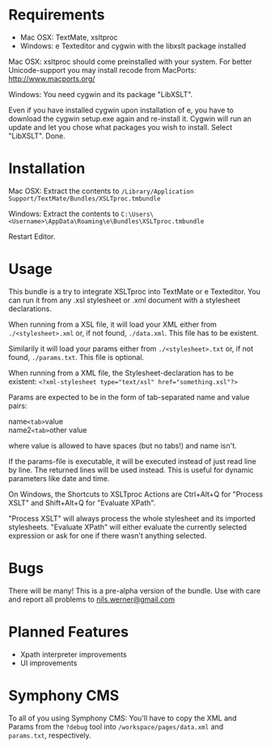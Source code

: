 Requirements
============
- Mac OSX: TextMate, xsltproc
- Windows: e Texteditor and cygwin with the libxslt package installed

Mac OSX:
xsltproc should come preinstalled with your system. For better Unicode-support you may install recode from MacPorts: http://www.macports.org/

Windows:
You need cygwin and its package "LibXSLT".

Even if you have installed cygwin upon installation of e, you have to download the cygwin setup.exe again and re-install it. Cygwin will run an update and let you chose what packages you wish to install. Select "LibXSLT". Done.

Installation
============
Mac OSX:
Extract the contents to `/Library/Application Support/TextMate/Bundles/XSLTproc.tmbundle`

Windows:
Extract the contents to `C:\Users\<Username>\AppData\Roaming\e\Bundles\XSLTproc.tmbundle`

Restart Editor.

Usage
=====
This bundle is a try to integrate XSLTproc into TextMate or e Texteditor. You can run it from
any .xsl stylesheet or .xml document with a stylesheet declarations. 

When running from a XSL file, it will load your XML either from `./<stylesheet>.xml` or, if not found, `./data.xml`. This file has to be existent.
	
Similarily it will load your params either from `./<stylesheet>.txt` or, if not found, `./params.txt`. This file is optional.
	
When running from a XML file, the Stylesheet-declaration has to be existent: `<?xml-stylesheet type="text/xsl" href="something.xsl"?>`

Params are expected to be in the form of tab-separated name and value pairs:

name`<tab>`value<br />
name2`<tab>`other value

where value is allowed to have spaces (but no tabs!) and name isn't.

If the params-file is executable, it will be executed instead of just read line by line. The returned lines will be used instead. This is useful for dynamic parameters like date and time.

On Windows, the Shortcuts to XSLTproc Actions are Ctrl+Alt+Q for "Process XSLT" and Shift+Alt+Q for "Evaluate XPath".

"Process XSLT" will always process the whole stylesheet and its imported stylesheets.
"Evaluate XPath" will either evaluate the currently selected expression or ask for one if there wasn't anything selected.

Bugs
====
There will be many! This is a pre-alpha version of the bundle. Use with care and report all problems to nils.werner@gmail.com

Planned Features
================
- Xpath interpreter improvements
- UI improvements

Symphony CMS
============
To all of you using Symphony CMS: You'll have to copy the XML and Params from the `?debug` tool into `/workspace/pages/data.xml` and `params.txt`, respectively.